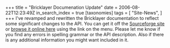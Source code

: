 +++
title = "Bricklayer Documenation Update"
date = 2006-08-22T12:23:49Z
in_search_index = true
[taxonomies]
tags = [
"Site-News",
]
+++
I've revamped and rewritten the Bricklayer documentation to reflect some significant changes to the API. You can get it off the <a href="http://sourceforge.net/projects/bricklayer-perl">Sourceforge site</a> or <a href="http://jeremy.marzhillstudios.com/bricklayer/BKManual/">browse it online here</a> using the link on the menu. Please let me know if you find any errors in spelling grammar or the API description. Also if there is any additional information you might want included in it.
